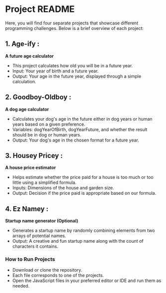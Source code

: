 # Project README

Here, you will find four separate projects that showcase different programming challenges. Below is a brief overview of each project:

## 1. Age-ify :
**A future age calculator**
- This project calculates how old you will be in a future year.
- Input: Your year of birth and a future year.
- Output: Your age in the future year, displayed through a simple calculation.

## 2. Goodboy-Oldboy :
**A dog age calculator**
- Calculates your dog's age in the future either in dog years or human years based on a given preference.
- Variables: dogYearOfBirth, dogYearFuture, and whether the result should be in dog or human years.
- Output: Your dog's age in the chosen format for a future year.

## 3. Housey Pricey :
**A house price estimator**
- Helps estimate whether the price paid for a house is too much or too little using a simplified formula.
- Inputs: Dimensions of the house and garden size.
- Output: Decision if the price paid is appropriate based on our formula.

## 4. Ez Namey :
**Startup name generator (Optional)**
- Generates a startup name by randomly combining elements from two arrays of potential names.
- Output: A creative and fun startup name along with the count of characters it contains.

### How to Run Projects
- Download or clone the repository.
- Each file corresponds to one of the projects.
- Open the JavaScript files in your preferred editor or IDE and run them as needed.


